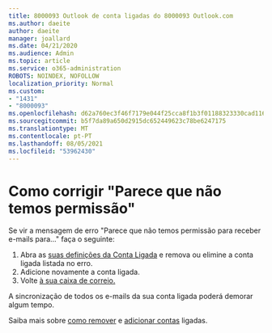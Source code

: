 ```yaml
---
title: 8000093 Outlook de conta ligadas do 8000093 Outlook.com
ms.author: daeite
author: daeite
manager: joallard
ms.date: 04/21/2020
ms.audience: Admin
ms.topic: article
ms.service: o365-administration
ROBOTS: NOINDEX, NOFOLLOW
localization_priority: Normal
ms.custom:
- "1431"
- "8000093"
ms.openlocfilehash: d62a760ec3f46f7179e044f25cca8f1b3f01188323330cad11671311eef002e6
ms.sourcegitcommit: b5f7da89a650d2915dc652449623c78be6247175
ms.translationtype: MT
ms.contentlocale: pt-PT
ms.lasthandoff: 08/05/2021
ms.locfileid: "53962430"
---
```

# <a name="how-to-fix-it-looks-like-we-dont-have-permission"></a>Como corrigir "Parece que não temos permissão"

Se vir a mensagem de erro "Parece que não temos permissão para receber e-mails para..." faça o seguinte:

1. Abra as [suas definições da Conta Ligada](https://outlook.live.com/mail/options/mail/accounts) e remova ou elimine a conta ligada listada no erro.
2. Adicione novamente a conta ligada.
3. Volte [à sua caixa de correio.](https://outlook.live.com/mail/inbox)

A sincronização de todos os e-mails da sua conta ligada poderá demorar algum tempo.

Saiba mais sobre [como remover](https://support.office.com/article/0b9a6b95-ff1b-46c1-bf60-d6b3b82c5ac8?wt.mc_id=Office_Outlook_com_Alchemy) e [adicionar contas](https://support.office.com/article/c5224df4-5885-4e79-91ba-523aa743f0ba?wt.mc_id=Office_Outlook_com_Alchemy) ligadas.